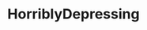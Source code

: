 ---
title: HorriblyDepressing
crosslinks:
- toosoon
- confession
- AdviceAnimals
- news
- waifuism
- AskReddit
- teenagers
- Serendipity
- ShrugLifeSyndicate
- relationships_advice
- killthosewhodisagree
- Incels
- Jokes
- mildlydepressing
- selfharm
- sadcomics
- Firearms
- pics
- getdisciplined
---